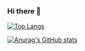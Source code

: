 ### Hi there 👋

<!--
**qinweizhao/qinweizhao** is a ✨ _special_ ✨ repository because its `README.md` (this file) appears on your GitHub profile.

Here are some ideas to get you started:

- 🌱 I’m currently learning ...
-->

[![Top Langs](https://github-readme-stats.vercel.app/api/top-langs/?username=qinweizhao&layout=compact&theme=radical)](https://github.com/qinweizhao)

[![Anurag's GitHub stats](https://github-readme-stats.vercel.app/api?username=qinweizhao&show_icons=true&theme=radical)](https://github.com/anuraghazra/github-readme-stats)

